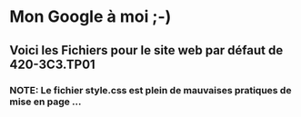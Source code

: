 # Mon Google à moi ;-)

## Voici les Fichiers pour le site web par défaut de 420-3C3.TP01

### NOTE: Le fichier style.css est plein de mauvaises pratiques de mise en page ...

